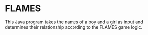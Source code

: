 # FLAMES
 This Java program takes the names of a boy and a girl as input and determines their relationship according to the FLAMES game logic.
